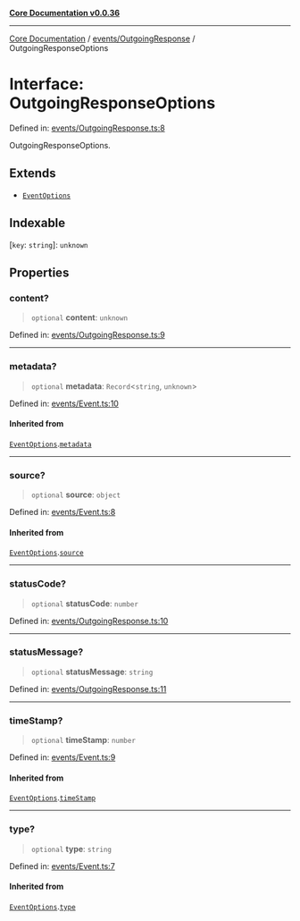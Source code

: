 [**Core Documentation v0.0.36**](../../../README.md)

***

[Core Documentation](../../../modules.md) / [events/OutgoingResponse](../README.md) / OutgoingResponseOptions

# Interface: OutgoingResponseOptions

Defined in: [events/OutgoingResponse.ts:8](https://github.com/stonemjs/core/blob/9f959fbf0878444ad50749e09c8b1ee612a83d71/src/events/OutgoingResponse.ts#L8)

OutgoingResponseOptions.

## Extends

- [`EventOptions`](../../Event/interfaces/EventOptions.md)

## Indexable

\[`key`: `string`\]: `unknown`

## Properties

### content?

> `optional` **content**: `unknown`

Defined in: [events/OutgoingResponse.ts:9](https://github.com/stonemjs/core/blob/9f959fbf0878444ad50749e09c8b1ee612a83d71/src/events/OutgoingResponse.ts#L9)

***

### metadata?

> `optional` **metadata**: `Record`\<`string`, `unknown`\>

Defined in: [events/Event.ts:10](https://github.com/stonemjs/core/blob/9f959fbf0878444ad50749e09c8b1ee612a83d71/src/events/Event.ts#L10)

#### Inherited from

[`EventOptions`](../../Event/interfaces/EventOptions.md).[`metadata`](../../Event/interfaces/EventOptions.md#metadata)

***

### source?

> `optional` **source**: `object`

Defined in: [events/Event.ts:8](https://github.com/stonemjs/core/blob/9f959fbf0878444ad50749e09c8b1ee612a83d71/src/events/Event.ts#L8)

#### Inherited from

[`EventOptions`](../../Event/interfaces/EventOptions.md).[`source`](../../Event/interfaces/EventOptions.md#source)

***

### statusCode?

> `optional` **statusCode**: `number`

Defined in: [events/OutgoingResponse.ts:10](https://github.com/stonemjs/core/blob/9f959fbf0878444ad50749e09c8b1ee612a83d71/src/events/OutgoingResponse.ts#L10)

***

### statusMessage?

> `optional` **statusMessage**: `string`

Defined in: [events/OutgoingResponse.ts:11](https://github.com/stonemjs/core/blob/9f959fbf0878444ad50749e09c8b1ee612a83d71/src/events/OutgoingResponse.ts#L11)

***

### timeStamp?

> `optional` **timeStamp**: `number`

Defined in: [events/Event.ts:9](https://github.com/stonemjs/core/blob/9f959fbf0878444ad50749e09c8b1ee612a83d71/src/events/Event.ts#L9)

#### Inherited from

[`EventOptions`](../../Event/interfaces/EventOptions.md).[`timeStamp`](../../Event/interfaces/EventOptions.md#timestamp)

***

### type?

> `optional` **type**: `string`

Defined in: [events/Event.ts:7](https://github.com/stonemjs/core/blob/9f959fbf0878444ad50749e09c8b1ee612a83d71/src/events/Event.ts#L7)

#### Inherited from

[`EventOptions`](../../Event/interfaces/EventOptions.md).[`type`](../../Event/interfaces/EventOptions.md#type)
